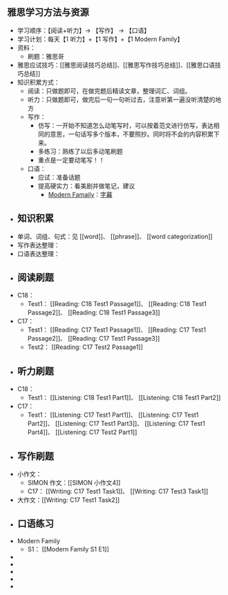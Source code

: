 ## 雅思学习方法与资源
- 学习顺序：【阅读+听力】-> 【写作】 -> 【口语】
- 学习计划：每天【1 听力】+【1 写作】+【1 Modern Family】
- 资料：
	- 刷题：雅思哥
- 雅思应试技巧：[[雅思阅读技巧总结]]、[[雅思写作技巧总结]]、[[雅思口语技巧总结]]
- 知识积累方式：
	- 阅读：只做题即可，在做完题后精读文章，整理词汇、词组。
	- 听力：只做题即可，做完后一句一句听过去，注意听第一遍没听清楚的地方
	- 写作：
		- 仿写：一开始不知道怎么动笔写时，可以按着范文进行仿写，表达相同的意思，一句话写多个版本，不要照抄。同时将不会的内容积累下来。
		- 多练习：熟练了以后多动笔刷题
		- 重点是一定要动笔写！！
	- 口语：
		- 应试：准备话题
		- 提高硬实力：看美剧并做笔记，建议
			- [Modern Famaily](https://www.bilibili.com/video/BV1Y14y1G7Ph/)：[字幕](https://www.123pan.com/s/plj7Vv-xH223.html)
- ## 知识积累
- 单词、词组、句式：见 [[word]]、 [[phrase]]、 [[word categorization]]
- 写作表达整理：
- 口语表达整理：
- ## 阅读刷题
- C18：
	- Test1： [[Reading: C18 Test1 Passage1]]、 [[Reading: C18 Test1 Passage2]]、 [[Reading: C18 Test1 Passage3]]
- C17：
	- Test1： [[Reading: C17 Test1 Passage1]]、 [[Reading: C17 Test1 Passage2]]、 [[Reading: C17 Test1 Passage3]]
	- Test2： [[Reading: C17 Test2 Passage1]]
- ## 听力刷题
- C18：
	- Test1： [[Listening: C18 Test1 Part1]]、 [[Listening: C18 Test1 Part2]]
- C17：
	- Test1： [[Listening: C17 Test1 Part1]]、 [[Listening: C17 Test1 Part2]]、 [[Listening: C17 Test1 Part3]]、 [[Listening: C17 Test1 Part4]]、 [[Listening: C17 Test2 Part1]]
- ## 写作刷题
- 小作文：
	- SIMON 作文：[[SIMON 小作文4]]
	- C17： [[Writing: C17 Test1 Task1]]、 [[Writing: C17 Test3 Task1]]
- 大作文：[[Writing: C17 Test1 Task2]]
- ## 口语练习
- Modern Family
	- S1： [[Modern Family S1 E1]]
-
-
-
-
-